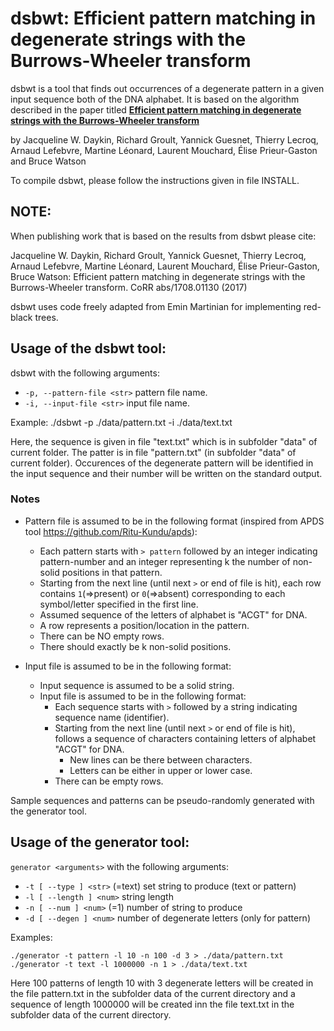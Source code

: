 # dsbwt: Efficient pattern matching in degenerate strings with the Burrows-Wheeler transform

dsbwt is a tool that finds out occurrences of a degenerate pattern in a given input sequence
both of the DNA alphabet.
It is based on the algorithm described in the paper titled
[**Efficient pattern matching in degenerate strings with the Burrows-Wheeler transform**](https://arxiv.org/abs/1708.01130)

by Jacqueline W. Daykin, Richard Groult, Yannick Guesnet, Thierry Lecroq, Arnaud Lefebvre, Martine Léonard, Laurent Mouchard, Élise Prieur-Gaston and Bruce Watson

To compile dsbwt, please follow the instructions given in file INSTALL.

## NOTE:
When publishing work that is based on the results from dsbwt please cite:

Jacqueline W. Daykin, Richard Groult, Yannick Guesnet, Thierry Lecroq, Arnaud Lefebvre, Martine Léonard, Laurent Mouchard, Élise Prieur-Gaston, Bruce Watson:
Efficient pattern matching in degenerate strings with the Burrows-Wheeler transform. CoRR abs/1708.01130 (2017)

dsbwt uses code freely adapted from Emin Martinian for implementing red-black trees.

## Usage of the dsbwt tool:
dsbwt <arguments>
with the following arguments:
- `-p, --pattern-file <str>` pattern file  name.
- `-i, --input-file <str>` input file  name.

 Example:  ./dsbwt -p ./data/pattern.txt -i ./data/text.txt

Here, the sequence is given in file "text.txt" which is in subfolder "data" of current folder.
The patter is in file "pattern.txt" (in subfolder "data" of current folder). 
Occurences of the degenerate pattern will be identified in the input sequence and
their number will be written on the standard output.

### Notes
- Pattern file is assumed to be in the following format
 (inspired from APDS tool https://github.com/Ritu-Kundu/apds):
  * Each pattern starts with `> pattern` followed by an integer indicating pattern-number and an integer representing k the number of non-solid positions in that pattern. 
  * Starting from the next line (until next `>` or end of file is hit), each row contains `1`(=>present) or `0`(=>absent) corresponding to each symbol/letter specified in the first line.
  * Assumed sequence of the letters of alphabet is "ACGT" for DNA.
  * A row represents a position/location in the pattern.
  * There can be NO empty rows.
  * There should exactly be k non-solid positions.

- Input file is assumed to be in the following format:
  - Input sequence is assumed to be a solid string.
  - Input file is assumed to be in the following format:
    * Each sequence starts with `>` followed by a string indicating sequence name (identifier).
    * Starting from the next line (until next `>` or end of file is hit), follows a sequence of characters containing letters of alphabet "ACGT" for DNA.
      - New lines can be there between characters. 
      - Letters can be either in upper or lower case.
    * There can be empty rows.

Sample sequences and patterns can be pseudo-randomly generated with the generator tool.

## Usage of the generator tool:
`generator <arguments>`
with the following arguments: 
- `-t [ --type ] <str>` (=text) set string to produce (text or pattern)  
- `-l [ --length ] <num>` string length  
- `-n [ --num ] <num>` (=1) number of string to produce  
- `-d [ --degen ] <num>` number of degenerate letters (only for pattern)  

 Examples:
```
./generator -t pattern -l 10 -n 100 -d 3 > ./data/pattern.txt  
./generator -t text -l 1000000 -n 1 > ./data/text.txt
```

Here 100 patterns of length 10 with 3 degenerate letters will be created in the file
 pattern.txt in the subfolder data of the current directory and a sequence of length
 1000000 will be created inn the file text.txt in the subfolder data of the current
 directory.

